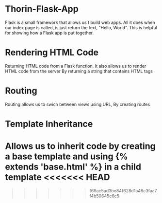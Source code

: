 # Thorin-Flask-App

Flask is a small framework that allows us t build web apps.
All it does when our index page is called, is just return the text, "Hello, World".
This is helpful for showing how a Flask app is put together.

# Rendering HTML Code #
Returning HTML code from a Flask function. It also allows us to render HTML code from the server By returning a string that contains HTML tags

# Routing #
Routing allows us to swich between views using URL, By creating routes

# Template Inheritance #
Allows us to inherit code by creating a base template and using {% extends 'base.html' %} in a child template
<<<<<<< HEAD
=======

>>>>>>> f69ac5ad3be84f628d1a46c3faa7f4b50645c6c5
